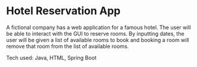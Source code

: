 # Hotel Reservation App
A fictional company has a web application for a famous hotel. The user will be able to interact with the GUI to reserve rooms. By inputting dates, the user will be given a list of available rooms to book and booking a room will remove that room from the list of available rooms.

Tech used: Java, HTML, Spring Boot
